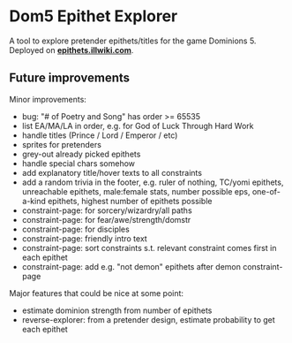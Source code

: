 # Dom5 Epithet Explorer

A tool to explore pretender epithets/titles for the game Dominions 5. Deployed on **[epithets.illwiki.com](https://epithets.illwiki.com)**.

## Future improvements

Minor improvements:
- bug: "# of Poetry and Song" has order >= 65535
- list EA/MA/LA in order, e.g. for God of Luck Through Hard Work
- handle titles (Prince / Lord / Emperor / etc)
- sprites for pretenders
- grey-out already picked epithets
- handle special chars somehow 
- add explanatory title/hover texts to all constraints
- add a random trivia in the footer, e.g. ruler of nothing, TC/yomi epithets, unreachable epithets, male:female stats, number possible eps, one-of-a-kind epithets, highest number of epithets possible
- constraint-page: for sorcery/wizardry/all paths
- constraint-page: for fear/awe/strength/domstr
- constraint-page: for disciples
- constraint-page: friendly intro text
- constraint-page: sort constraints s.t. relevant constraint comes first in each epithet
- constraint-page: add e.g. "not demon" epithets after demon constraint-page



Major features that could be nice at some point:
- estimate dominion strength from number of epithets
- reverse-explorer: from a pretender design, estimate probability to get each epithet 
